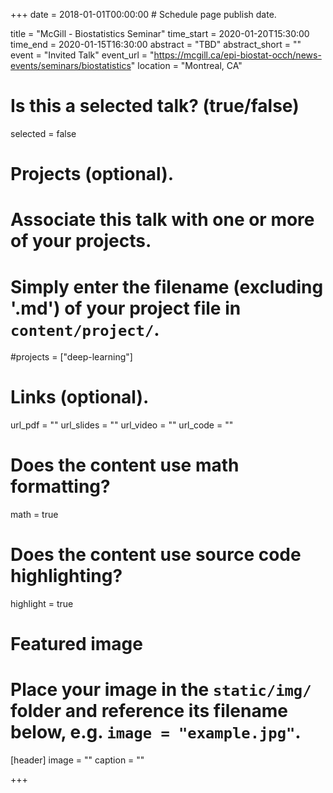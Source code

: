 +++
date = 2018-01-01T00:00:00  # Schedule page publish date.

title = "McGill - Biostatistics Seminar"
time_start = 2020-01-20T15:30:00
time_end = 2020-01-15T16:30:00
abstract = "TBD"
abstract_short = ""
event = "Invited Talk"
event_url = "https://mcgill.ca/epi-biostat-occh/news-events/seminars/biostatistics"
location = "Montreal, CA"

# Is this a selected talk? (true/false)
selected = false

# Projects (optional).
#   Associate this talk with one or more of your projects.
#   Simply enter the filename (excluding '.md') of your project file in `content/project/`.
#projects = ["deep-learning"]

# Links (optional).
url_pdf = ""
url_slides = ""
url_video = ""
url_code = ""

# Does the content use math formatting?
math = true

# Does the content use source code highlighting?
highlight = true

# Featured image
# Place your image in the `static/img/` folder and reference its filename below, e.g. `image = "example.jpg"`.
[header]
image = ""
caption = ""

+++

